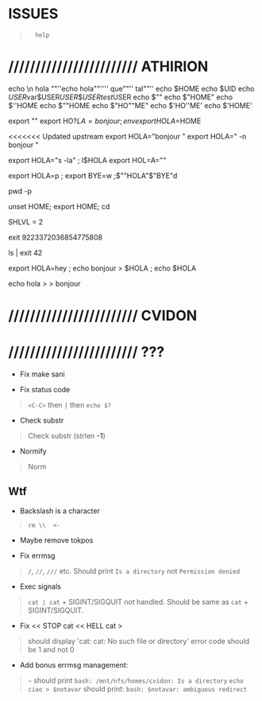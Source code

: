 
#           ISSUES

>       help

# //////////////////////// ATHIRION

echo    \n hola
""''echo hola""'''' que""'' tal""''
echo \$HOME
echo $UID
echo $USER$var\$USER$USER\$USERtest$USER
echo $""
echo $"HOME"
echo $''HOME
echo $""HOME
echo $"HO""ME"
echo $'HO''ME'
echo $'HOME'

export ""
export HO$?LA=bonjour ; env
export HOLA=$HOME

<<<<<<< Updated upstream
export HOLA="bonjour         "
export HOLA="  -n bonjour   "

export HOLA="s -la" ; l$HOLA
export HOL=A=""

export HOLA=p ; export BYE=w ;$""HOLA"$"BYE"d

pwd -p

unset HOME; export HOME; cd

SHLVL = 2

exit 9223372036854775808

ls | exit 42

export HOLA=hey ; echo bonjour > $HOLA ; echo $HOLA

echo hola > > bonjour

# //////////////////////// CVIDON

# //////////////////////// ???

-  Fix make sani

- Fix status code
> `<C-C>` then `|` then `echo $?`

- Check substr
> Check substr (strlen **-1**)

- Normify
> Norm

##  Wtf

- Backslash is a character
> `rm \\  <-`

- Maybe remove tokpos

- Fix errmsg
> `/`, `//`, `///` etc. Should print `Is a directory` not `Permission denied`

- Exec signals
> `cat | cat` + SIGINT/SIGQUIT not handled.
> Should be same as `cat` + SIGINT/SIGQUIT.

- Fix << STOP cat << HELL cat >
> should display 'cat: cat: No such file or directory'
> error code should be 1 and not 0

- Add bonus errmsg management:
> `~` should print `bash: /mnt/nfs/homes/cvidon: Is a directory`
> `echo ciao > $notavar` should print: `bash: $notavar: ambiguous redirect`
